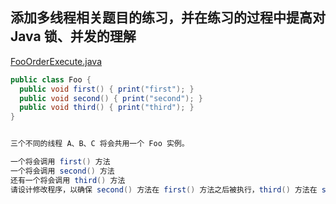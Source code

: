 ## 添加多线程相关题目的练习，并在练习的过程中提高对Java 锁、并发的理解


[FooOrderExecute.java](https://github.com/McoyJiang/LagouAndroidShare/blob/master/%E6%89%A9%E5%B1%95%E5%86%85%E5%AE%B9/%E5%A4%9A%E7%BA%BF%E7%A8%8B%E7%BB%83%E4%B9%A0/FooOrderExecute.java)

```Java
public class Foo {
  public void first() { print("first"); }
  public void second() { print("second"); }
  public void third() { print("third"); }
}


三个不同的线程 A、B、C 将会共用一个 Foo 实例。

一个将会调用 first() 方法
一个将会调用 second() 方法
还有一个将会调用 third() 方法
请设计修改程序，以确保 second() 方法在 first() 方法之后被执行，third() 方法在 second() 方法之后被执行。

```
